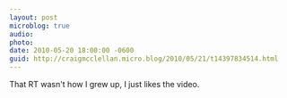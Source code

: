 ```yaml
---
layout: post
microblog: true
audio: 
photo: 
date: 2010-05-20 18:00:00 -0600
guid: http://craigmcclellan.micro.blog/2010/05/21/t14397834514.html
---
```

That RT wasn't how I grew up, I just likes the video.
